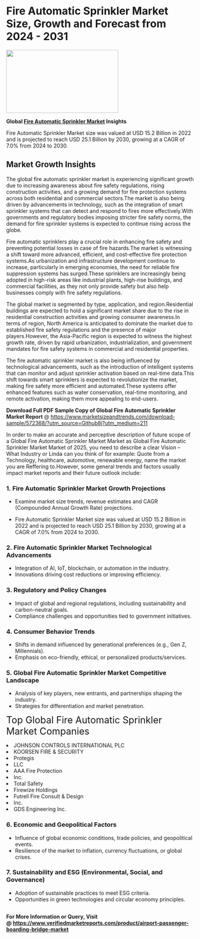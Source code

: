 <H1>Fire Automatic Sprinkler Market Size, Growth and Forecast from 2024 - 2031</H1><img class="aligncenter size-medium wp-image-584254" src="https://thirdeyenews.in/wp-content/uploads/2024/09/Global-Market-Research-300x168.jpeg" alt="" width="300" height="168" /><p><strong>Global&nbsp;<a href="https://www.marketsizeandtrends.com/download-sample/572368/?utm_source=Github8j?utm_medium=211">Fire Automatic Sprinkler Market</a> Insights</strong></p><p>Fire Automatic Sprinkler Market size was valued at USD 15.2 Billion in 2022 and is projected to reach USD 25.1 Billion by 2030, growing at a CAGR of 7.0% from 2024 to 2030.</p><p><h2>Market Growth Insights</h2> <p>The global fire automatic sprinkler market is experiencing significant growth due to increasing awareness about fire safety regulations, rising construction activities, and a growing demand for fire protection systems across both residential and commercial sectors.The market is also being driven by advancements in technology, such as the integration of smart sprinkler systems that can detect and respond to fires more effectively.With governments and regulatory bodies imposing stricter fire safety norms, the demand for fire sprinkler systems is expected to continue rising across the globe.</p> <p>Fire automatic sprinklers play a crucial role in enhancing fire safety and preventing potential losses in case of fire hazards.The market is witnessing a shift toward more advanced, efficient, and cost-effective fire protection systems.As urbanization and infrastructure development continue to increase, particularly in emerging economies, the need for reliable fire suppression systems has surged.These sprinklers are increasingly being adopted in high-risk areas like industrial plants, high-rise buildings, and commercial facilities, as they not only provide safety but also help businesses comply with fire safety regulations.</p> <p>The global market is segmented by type, application, and region.Residential buildings are expected to hold a significant market share due to the rise in residential construction activities and growing consumer awareness.In terms of region, North America is anticipated to dominate the market due to established fire safety regulations and the presence of major players.However, the Asia-Pacific region is expected to witness the highest growth rate, driven by rapid urbanization, industrialization, and government mandates for fire safety systems in commercial and residential properties.</p> <p>The fire automatic sprinkler market is also being influenced by technological advancements, such as the introduction of intelligent systems that can monitor and adjust sprinkler activation based on real-time data.This shift towards smart sprinklers is expected to revolutionize the market, making fire safety more efficient and automated.These systems offer enhanced features such as water conservation, real-time monitoring, and remote activation, making them more appealing to end-users.</p> <p><span class=""><strong>Download Full PDF Sample Copy of Global Fire Automatic Sprinkler Market Report</strong> @ <a href="https://www.marketsizeandtrends.com/download-sample/572368/?utm_source=Github8j?utm_medium=211" target="_blank">https://www.marketsizeandtrends.com/download-sample/572368/?utm_source=Github8j?utm_medium=211</a></span></p><p>In order to make an accurate and perceptive description of future scope of a Global&nbsp;Fire Automatic Sprinkler Market Market as Global&nbsp;Fire Automatic Sprinkler Market Market of 2025, you need to describe a clear Vision &ndash; What Industry or Linda can you think of for example: Quote from a Technology, healthcare, automotive, renewable energy, name the market you are Reffering to.However, some general trends and factors usually impact market reports and their future outlook include:</p><h3>1.&nbsp;<strong>Fire Automatic Sprinkler Market Growth Projections</strong></h3><ul><li>Examine market size trends, revenue estimates and CAGR (Compounded Annual Growth Rate) projections.</li><li><p>Fire Automatic Sprinkler Market size was valued at USD 15.2 Billion in 2022 and is projected to reach USD 25.1 Billion by 2030, growing at a CAGR of 7.0% from 2024 to 2030.</p></li></ul><h3>2.&nbsp;<strong>Fire Automatic Sprinkler Market Technological Advancements</strong></h3><ul><li>Integration of AI, IoT, blockchain, or automation in the industry.</li><li>Innovations driving cost reductions or improving efficiency.</li></ul><h3>3.&nbsp;<strong>Regulatory and Policy Changes</strong></h3><ul><li>Impact of global and regional regulations, including sustainability and carbon-neutral goals.</li><li>Compliance challenges and opportunities tied to government initiatives.</li></ul><h3>4.&nbsp;<strong>Consumer Behavior Trends</strong></h3><ul><li>Shifts in demand influenced by generational preferences (e.g., Gen Z, Millennials).</li><li>Emphasis on eco-friendly, ethical, or personalized products/services.</li></ul><h3>5.&nbsp;<strong>Global Fire Automatic Sprinkler Market Competitive Landscape</strong></h3><ul><li>Analysis of key players, new entrants, and partnerships shaping the industry.</li><li>Strategies for differentiation and market penetration.</li></ul><p data-pm-slice="1 1 []"><span style="color: inherit; font-family: inherit; font-size: 25px;">Top Global Fire Automatic Sprinkler Market Companies</span></p><div class="" data-test-id=""><p><li>JOHNSON CONTROLS INTERNATIONAL PLC</li><li> KOORSEN FIRE & SECURITY</li><li> Protegis</li><li> LLC</li><li> AAA Fire Protection</li><li> Inc.</li><li> Total Safety</li><li> Firewize Holdings</li><li> Futrell Fire Consult & Design</li><li> Inc.</li><li> GDS Engineering Inc.</li></p></div><h3>6.&nbsp;<strong>Economic and Geopolitical Factors</strong></h3><ul><li>Influence of global economic conditions, trade policies, and geopolitical events.</li><li>Resilience of the market to inflation, currency fluctuations, or global crises.</li></ul><h3>7.&nbsp;<strong>Sustainability and ESG (Environmental, Social, and Governance)</strong></h3><ul><li>Adoption of sustainable practices to meet ESG criteria.</li><li>Opportunities in green technologies and circular economy principles.</li></ul><h2><strong style="font-size: 14px;">For More Information or Query, Visit @&nbsp;</strong><a style="background-color: #ffffff; font-size: 14px;" href="https://www.marketsizeandtrends.com/report/fire-automatic-sprinkler-market/" target="_blank">https://www.verifiedmarketreports.com/product/airport-passenger-boarding-bridge-market</a></h2>
